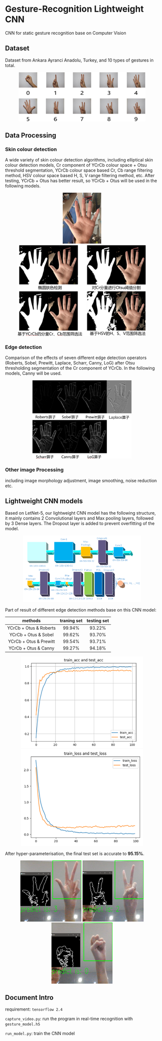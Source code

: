 # Gesture-Recognition Lightweight CNN
CNN for static gesture recognition base on Computer Vision



## Dataset

Dataset from Ankara Ayranci Anadolu, Turkey, and 10 types of gestures in total.

<div align=center>
<img src="README.assets/image-20220929122701663.png" alt="image-20220929122701663" style="zoom: 67%;" />
</div>


## Data Processing

### Skin colour detection

A wide variety of skin colour detection algorithms, including elliptical skin colour detection models, Cr component of YCrCb colour space + Otsu threshold segmentation, YCrCb colour space based Cr, Cb range filtering method, HSV colour space based H, S, V range filtering method, etc. After testing, YCrCb + Otus has better result,  so YCrCb + Otus will be used in the following models.

<div align=center>
<img src="README.assets/image-20220929130355897.png" alt="image-20220929130355897" style="zoom: 50%;" />
</div>
<div align=center>
<img src="README.assets/image-20220929123244972.png" alt="image-20220929123244972" style="zoom:80%;" />
</div>


### Edge detection

Comparison of the effects of seven different edge detection operators (Roberts, Sobel, Prewitt, Laplace, Scharr, Canny, LoG) after Otsu thresholding segmentation of the Cr component of YCrCb. In the following models, Canny will be used.
<div align=center>
<img src="README.assets/image-20220929130440673.png" alt="image-20220929130440673" style="zoom:67%;" />
</div>

### Other image Processing

including image morphology adjustment, image smoothing, noise reduction etc.



## Lightweight CNN models

Based on LetNet-5, our lightweight CNN model has the following structure, it mainly contains 2 Convolutional layers and Max pooling layers, followed by 3 Dense layers. The Dropout layer is added to prevent overfitting of the model.
<div align=center>
  <img src="README.assets/image-20220929130332044.png" alt="image-20220929130332044" style="zoom:67%;" />
</div>


Part of result of different edge detection methods base on this CNN model:

|        methods         | traning set | testing set |
| :--------------------: | :---------: | :---------: |
| YCrCb + Otus & Roberts |   99.94%    |   93.22%    |
|  YCrCb + Otus & Sobel  |   99.62%    |   93.70%    |
| YCrCb + Otus & Prewitt |   99.54%    |   93.71%    |
|  YCrCb + Otus & Canny  |   99.27%    |   94.18%    |


<div align=center>
<img src="README.assets/image-20220929133704444.png" alt="image-20220929133704444" width="400px" />
</div>
<div align=center>
<img src="README.assets/image-20220929133804556.png" alt="image-20220929133804556" width="400px" />
</div>

After hyper-parameterisation, the final test set is accurate to **95.15%**.


<div align=center>
<img src="README.assets/image-20220929134724798.png" alt="image-20220929134724798" width="200px" />  <img src="README.assets/image-20220929134827867.png" alt="image-20220929134827867" width="200px" />  <img src="README.assets/image-20220929134917173.png" alt="image-20220929134917173" width="200px" /></div>



## Document Intro

requirement: `tensorflow 2.4`

`capture_video.py`: run the program in real-time recognition  with `gesture_model.h5`

`run_model.py`: train the CNN model

